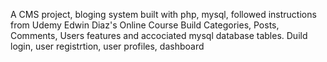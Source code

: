 A CMS project, bloging system built with php, mysql, followed instructions from Udemy Edwin Diaz's Online Course
Build Categories, Posts, Comments, Users features and accociated mysql database tables.
Duild login, user registrtion, user profiles, dashboard
